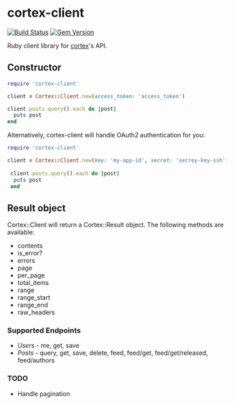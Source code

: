 # cortex-client

[![Build Status](https://travis-ci.org/cb-talent-development/cortex-client.svg)](https://travis-ci.org/cb-talent-development/cortex-client)
[![Gem Version](https://badge.fury.io/rb/cortex-client.svg)](http://badge.fury.io/rb/cortex-client)

Ruby client library for [cortex](https://github.com/cb-talent-development/cortex)'s API.

## Constructor

```ruby
require 'cortex-client'

client = Cortex::Client.new(access_token: 'access_token')

client.posts.query().each do |post|
  puts post
end
```

Alternatively, cortex-client will handle OAuth2 authentication for you:

```ruby
require 'cortex-client'

client = Cortex::Client.new(key: 'my-app-id', secret: 'secrey-key-ssh', base_url: 'base_url')
 
 client.posts.query().each do |post|
  puts post
 end
```

## Result object

Cortex::Client will return a Cortex::Result object. The following methods are available:

- contents
- is_error?
- errors
- page
- per_page
- total_items
- range
- range_start
- range_end
- raw_headers

### Supported Endpoints

- *Users* - me, get, save
- *Posts* - query, get, save, delete, feed, feed/get, feed/get/released, feed/authors

### TODO
- Handle pagination
